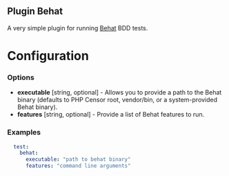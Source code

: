 Plugin Behat
------------

A very simple plugin for running [Behat](http://behat.org/) BDD tests.

Configuration
=============

### Options

- **executable** [string, optional] - Allows you to provide a path to the Behat binary (defaults to PHP Censor root, vendor/bin, or a system-provided Behat binary).
- **features** [string, optional] - Provide a list of Behat features to run.

### Examples
```yml
  test:
    behat:
      executable: "path to behat binary"
      features: "command line arguments"
```
